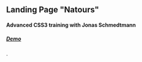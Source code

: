 ## Landing Page "Natours"
#### Advanced CSS3 training with Jonas Schmedtmann
##### [Demo](https://anatol06.github.io/landing-page-training/)

.

